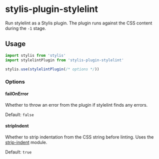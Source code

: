 # stylis-plugin-stylelint

Run stylelint as a Stylis plugin. The plugin runs against the CSS content during
the `-1` stage.

## Usage

```js
import stylis from 'stylis'
import stylelintPlugin from 'stylis-plugin-stylelint'

stylis.use(stylelintPlugin(/* options */))
```

### Options

#### failOnError

Whether to throw an error from the plugin if stylelint finds any errors.

Default: `false`

#### stripIndent

Whether to strip indentation from the CSS string before linting. Uses the
[strip-indent](https://github.com/sindresorhus/strip-indent) module.

Default: `true`
